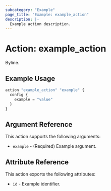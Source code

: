 ```yaml
---
subcategory: "Example"
page_title: "Example: example_action"
description: |-
  Example action description.
---
```


# Action: example_action

Byline.

## Example Usage

```terraform
action "example_action" "example" {
  config {
    example = "value"
  }
}
```

## Argument Reference

This action supports the following arguments:

* `example` - (Required) Example argument.

## Attribute Reference

This action exports the following attributes:

* `id` - Example identifier.

